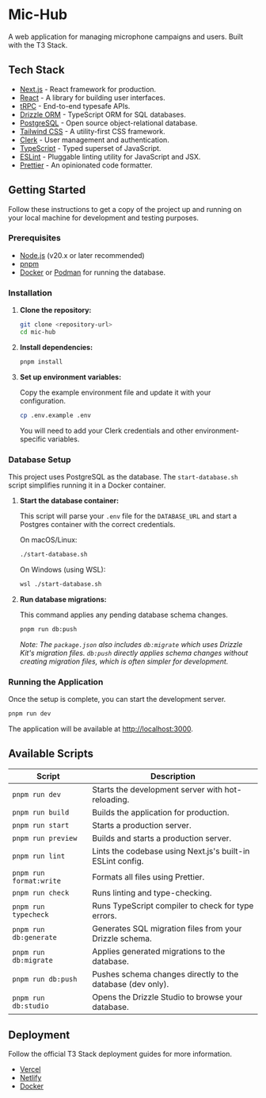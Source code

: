 # Mic-Hub

A web application for managing microphone campaigns and users. Built with the T3 Stack.

## Tech Stack

-   [Next.js](https://nextjs.org/) - React framework for production.
-   [React](https://react.dev/) - A library for building user interfaces.
-   [tRPC](https://trpc.io/) - End-to-end typesafe APIs.
-   [Drizzle ORM](https://orm.drizzle.team/) - TypeScript ORM for SQL databases.
-   [PostgreSQL](https://www.postgresql.org/) - Open source object-relational database.
-   [Tailwind CSS](https://tailwindcss.com/) - A utility-first CSS framework.
-   [Clerk](https://clerk.com/) - User management and authentication.
-   [TypeScript](https://www.typescriptlang.org/) - Typed superset of JavaScript.
-   [ESLint](https://eslint.org/) - Pluggable linting utility for JavaScript and JSX.
-   [Prettier](https://prettier.io/) - An opinionated code formatter.

## Getting Started

Follow these instructions to get a copy of the project up and running on your local machine for development and testing purposes.

### Prerequisites

-   [Node.js](https://nodejs.org/en/) (v20.x or later recommended)
-   [pnpm](https://pnpm.io/installation)
-   [Docker](https://www.docker.com/products/docker-desktop/) or [Podman](https://podman.io/) for running the database.

### Installation

1.  **Clone the repository:**

    ```bash
    git clone <repository-url>
    cd mic-hub
    ```

2.  **Install dependencies:**

    ```bash
    pnpm install
    ```

3.  **Set up environment variables:**

    Copy the example environment file and update it with your configuration.

    ```bash
    cp .env.example .env
    ```

    You will need to add your Clerk credentials and other environment-specific variables.

### Database Setup

This project uses PostgreSQL as the database. The `start-database.sh` script simplifies running it in a Docker container.

1.  **Start the database container:**

    This script will parse your `.env` file for the `DATABASE_URL` and start a Postgres container with the correct credentials.

    On macOS/Linux:
    ```bash
    ./start-database.sh
    ```

    On Windows (using WSL):
    ```bash
    wsl ./start-database.sh
    ```

2.  **Run database migrations:**

    This command applies any pending database schema changes.

    ```bash
    pnpm run db:push
    ```
    *Note: The `package.json` also includes `db:migrate` which uses Drizzle Kit's migration files. `db:push` directly applies schema changes without creating migration files, which is often simpler for development.*


### Running the Application

Once the setup is complete, you can start the development server.

```bash
pnpm run dev
```

The application will be available at [http://localhost:3000](http://localhost:3000).

## Available Scripts

| Script           | Description                                                |
| ---------------- | ---------------------------------------------------------- |
| `pnpm run dev`     | Starts the development server with hot-reloading.          |
| `pnpm run build`   | Builds the application for production.                     |
| `pnpm run start`   | Starts a production server.                                |
| `pnpm run preview` | Builds and starts a production server.                     |
| `pnpm run lint`    | Lints the codebase using Next.js's built-in ESLint config. |
| `pnpm run format:write` | Formats all files using Prettier.                        |
| `pnpm run check`   | Runs linting and type-checking.                            |
| `pnpm run typecheck` | Runs TypeScript compiler to check for type errors.         |
| `pnpm run db:generate` | Generates SQL migration files from your Drizzle schema.    |
| `pnpm run db:migrate`  | Applies generated migrations to the database.              |
| `pnpm run db:push`     | Pushes schema changes directly to the database (dev only). |
| `pnpm run db:studio`   | Opens the Drizzle Studio to browse your database.          |


## Deployment

Follow the official T3 Stack deployment guides for more information.

-   [Vercel](https://create.t3.gg/en/deployment/vercel)
-   [Netlify](https://create.t3.gg/en/deployment/netlify)
-   [Docker](https://create.t3.gg/en/deployment/docker)
